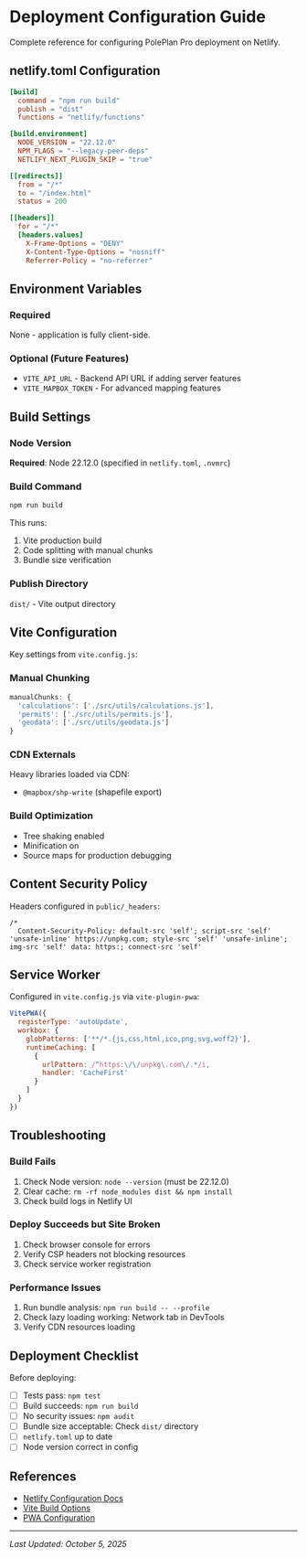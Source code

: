 # Deployment Configuration Guide

Complete reference for configuring PolePlan Pro deployment on Netlify.

## netlify.toml Configuration

```toml
[build]
  command = "npm run build"
  publish = "dist"
  functions = "netlify/functions"

[build.environment]
  NODE_VERSION = "22.12.0"
  NPM_FLAGS = "--legacy-peer-deps"
  NETLIFY_NEXT_PLUGIN_SKIP = "true"

[[redirects]]
  from = "/*"
  to = "/index.html"
  status = 200

[[headers]]
  for = "/*"
  [headers.values]
    X-Frame-Options = "DENY"
    X-Content-Type-Options = "nosniff"
    Referrer-Policy = "no-referrer"
```

## Environment Variables

### Required
None - application is fully client-side.

### Optional (Future Features)
- `VITE_API_URL` - Backend API URL if adding server features
- `VITE_MAPBOX_TOKEN` - For advanced mapping features

## Build Settings

### Node Version
**Required**: Node 22.12.0 (specified in `netlify.toml`, `.nvmrc`)

### Build Command
```bash
npm run build
```

This runs:
1. Vite production build
2. Code splitting with manual chunks
3. Bundle size verification

### Publish Directory
`dist/` - Vite output directory

## Vite Configuration

Key settings from `vite.config.js`:

### Manual Chunking
```javascript
manualChunks: {
  'calculations': ['./src/utils/calculations.js'],
  'permits': ['./src/utils/permits.js'],
  'geodata': ['./src/utils/geodata.js']
}
```

### CDN Externals
Heavy libraries loaded via CDN:
- `@mapbox/shp-write` (shapefile export)

### Build Optimization
- Tree shaking enabled
- Minification on
- Source maps for production debugging

## Content Security Policy

Headers configured in `public/_headers`:

```
/*
  Content-Security-Policy: default-src 'self'; script-src 'self' 'unsafe-inline' https://unpkg.com; style-src 'self' 'unsafe-inline'; img-src 'self' data: https:; connect-src 'self'
```

## Service Worker

Configured in `vite.config.js` via `vite-plugin-pwa`:

```javascript
VitePWA({
  registerType: 'autoUpdate',
  workbox: {
    globPatterns: ['**/*.{js,css,html,ico,png,svg,woff2}'],
    runtimeCaching: [
      {
        urlPattern: /^https:\/\/unpkg\.com\/.*/i,
        handler: 'CacheFirst'
      }
    ]
  }
})
```

## Troubleshooting

### Build Fails
1. Check Node version: `node --version` (must be 22.12.0)
2. Clear cache: `rm -rf node_modules dist && npm install`
3. Check build logs in Netlify UI

### Deploy Succeeds but Site Broken
1. Check browser console for errors
2. Verify CSP headers not blocking resources
3. Check service worker registration

### Performance Issues
1. Run bundle analysis: `npm run build -- --profile`
2. Check lazy loading working: Network tab in DevTools
3. Verify CDN resources loading

## Deployment Checklist

Before deploying:
- [ ] Tests pass: `npm test`
- [ ] Build succeeds: `npm run build`
- [ ] No security issues: `npm audit`
- [ ] Bundle size acceptable: Check `dist/` directory
- [ ] `netlify.toml` up to date
- [ ] Node version correct in config

## References

- [Netlify Configuration Docs](https://docs.netlify.com/configure-builds/file-based-configuration/)
- [Vite Build Options](https://vitejs.dev/config/build-options.html)
- [PWA Configuration](https://vite-pwa-org.netlify.app/)

---

*Last Updated: October 5, 2025*
